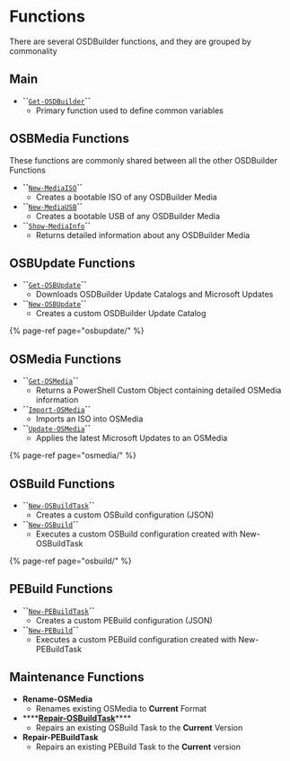 # Functions

There are several OSDBuilder functions, and they are grouped by commonality

## Main

* **\`\`**[`Get-OSDBuilder`](https://github.com/OSDeploy/GitBook/tree/b3a0aecd45dca9212c45ad9d136ea80419add73b/osdbuilder/docs/functions/main/get-OSDBuilder/README.md)**\`\`**
  * Primary function used to define common variables

## OSBMedia Functions

These functions are commonly shared between all the other OSDBuilder Functions

* **\`\`**[`New-MediaISO`](new-osbmediaiso.md)**\`\`**
  * Creates a bootable ISO of any OSDBuilder Media
* **\`\`**[`New-MediaUSB`](new-osbmediausb.md)**\`\`**
  * Creates a bootable USB of any OSDBuilder Media
* **\`\`**[`Show-MediaInfo`](show-osbmediainfo.md)**\`\`**
  * Returns detailed information about any OSDBuilder Media

## OSBUpdate Functions

* **\`\`**[`Get-OSBUpdate`](get-osbupdate.md)**\`\`**
  * Downloads OSDBuilder Update Catalogs and Microsoft Updates
* **\`\`**[`New-OSBUpdate`](osbupdate/new-osbupdate.md)**\`\`**
  * Creates a custom OSDBuilder Update Catalog

{% page-ref page="osbupdate/" %}

## OSMedia Functions

* **\`\`**[`Get-OSMedia`](osmedia/get-osmedia.md)**\`\`**
  * Returns a PowerShell Custom Object containing detailed OSMedia information
* **\`\`**[`Import-OSMedia`](osmedia/import-osmedia/)**\`\`**
  * Imports an ISO into OSMedia
* **\`\`**[`Update-OSMedia`](osmedia/update-osmedia/)**\`\`**
  * Applies the latest Microsoft Updates to an OSMedia

{% page-ref page="osmedia/" %}

## OSBuild Functions

* **\`\`**[`New-OSBuildTask`](osbuild/new-osbuildtask/)**\`\`**
  * Creates a custom OSBuild configuration \(JSON\)
* **\`\`**[`New-OSBuild`](https://github.com/OSDeploy/GitBook/tree/b3a0aecd45dca9212c45ad9d136ea80419add73b/osdbuilder/docs/functions/osbuild/new-osbuild.md)**\`\`**
  * Executes a custom OSBuild configuration created with New-OSBuildTask

{% page-ref page="osbuild/" %}

## PEBuild Functions

* **\`\`**[`New-PEBuildTask`](https://github.com/OSDeploy/GitBook/tree/b3a0aecd45dca9212c45ad9d136ea80419add73b/osdbuilder/docs/functions/pebuild/new-pebuildtask/README.md)**\`\`**
  * Creates a custom PEBuild configuration \(JSON\)
* **\`\`**[`New-PEBuild`](https://github.com/OSDeploy/GitBook/tree/b3a0aecd45dca9212c45ad9d136ea80419add73b/osdbuilder/docs/functions/pebuild/new-pebuild.md)**\`\`**
  * Executes a custom PEBuild configuration created with New-PEBuildTask

## Maintenance Functions

* **Rename-OSMedia**
  * Renames existing OSMedia to **Current** Format
* \*\*\*\*[**Repair-OSBuildTask**](https://github.com/OSDeploy/GitBook/tree/b3a0aecd45dca9212c45ad9d136ea80419add73b/osdbuilder/docs/functions/maintenance/repair-osbuildtask.md)\*\*\*\*
  * Repairs an existing OSBuild Task to the **Current** Version
* **Repair-PEBuildTask**
  * Repairs an existing PEBuild Task to the **Current** version

